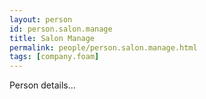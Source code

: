 ```yaml
---
layout: person
id: person.salon.manage
title: Salon Manage
permalink: people/person.salon.manage.html
tags: [company.foam]
---
```


Person details...